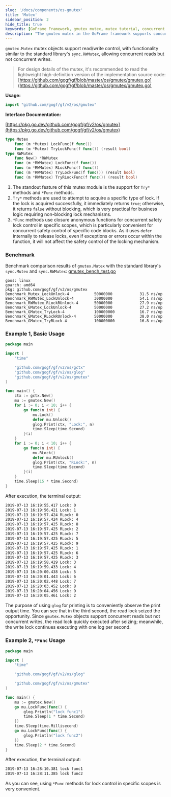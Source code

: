 ```yaml
---
slug: '/docs/components/os-gmutex'
title: 'Mutex'
sidebar_position: 2
hide_title: true
keywords: [GoFrame Framework, gmutex mutex, mutex tutorial, concurrent read/write control, lock mechanism optimization, TryLock method, Func method example, benchmark, concurrency safety, Go programming]
description: "The gmutex mutex in the GoFrame framework supports concurrent read/write control, similar to the standard library's sync.RWMutex. It features Try* methods and *Func methods for non-blocking lock mechanisms and specific scope lock control. Example code demonstrates its convenient usage and benchmark comparisons with standard library locks, showing its performance advantages. Suitable for concurrent programming scenarios needing efficient lock mechanisms."
---
```


`gmutex.Mutex` mutex objects support read/write control, with functionality similar to the standard library's `sync.RWMutex`, allowing concurrent reads but not concurrent writes.

> For design details of the mutex, it's recommended to read the lightweight high-definition version of the implementation source code: [https://github.com/gogf/gf/blob/master/os/gmutex/gmutex.go](https://github.com/gogf/gf/blob/master/os/gmutex/gmutex.go)

**Usage:**

```go
import "github.com/gogf/gf/v2/os/gmutex"
```

**Interface Documentation:**

[https://pkg.go.dev/github.com/gogf/gf/v2/os/gmutex](https://pkg.go.dev/github.com/gogf/gf/v2/os/gmutex)

```go
type Mutex
    func (m *Mutex) LockFunc(f func())
    func (m *Mutex) TryLockFunc(f func()) (result bool)
type RWMutex
    func New() *RWMutex
    func (m *RWMutex) LockFunc(f func())
    func (m *RWMutex) RLockFunc(f func())
    func (m *RWMutex) TryLockFunc(f func()) (result bool)
    func (m *RWMutex) TryRLockFunc(f func()) (result bool)
```

1. The standout feature of this mutex module is the support for `Try*` methods and `*Func` methods.
2. `Try*` methods are used to attempt to acquire a specific type of lock. If the lock is acquired successfully, it immediately returns `true`; otherwise, it returns `false` without blocking, which is very practical for business logic requiring non-blocking lock mechanisms.
3. `*Func` methods use closure anonymous functions for concurrent safety lock control in specific scopes, which is particularly convenient for concurrent safety control of specific code blocks. As it uses `defer` internally to release locks, even if exceptions or errors occur within the function, it will not affect the safety control of the locking mechanism.

### Benchmark

Benchmark comparison results of `gmutex.Mutex` with the standard library's `sync.Mutex` and `sync.RWMutex`: [gmutex\_bench\_test.go](https://github.com/gogf/gf/blob/master/os/gmutex/gmutex_bench_test.go)

```
goos: linux
goarch: amd64
pkg: github.com/gogf/gf/v2/os/gmutex
Benchmark_Mutex_LockUnlock-4           50000000            31.5 ns/op
Benchmark_RWMutex_LockUnlock-4         30000000            54.1 ns/op
Benchmark_RWMutex_RLockRUnlock-4       50000000            27.9 ns/op
Benchmark_GMutex_LockUnlock-4          50000000            27.2 ns/op
Benchmark_GMutex_TryLock-4             100000000           16.7 ns/op
Benchmark_GMutex_RLockRUnlock-4        50000000            38.0 ns/op
Benchmark_GMutex_TryRLock-4            100000000           16.8 ns/op
```

### Example 1, Basic Usage

```go
package main

import (
    "time"

    "github.com/gogf/gf/v2/os/gctx"
    "github.com/gogf/gf/v2/os/glog"
    "github.com/gogf/gf/v2/os/gmutex"
)

func main() {
    ctx := gctx.New()
    mu := gmutex.New()
    for i := 0; i < 10; i++ {
        go func(n int) {
            mu.Lock()
            defer mu.Unlock()
            glog.Print(ctx, "Lock:", n)
            time.Sleep(time.Second)
        }(i)
    }
    for i := 0; i < 10; i++ {
        go func(n int) {
            mu.RLock()
            defer mu.RUnlock()
            glog.Print(ctx, "RLock:", n)
            time.Sleep(time.Second)
        }(i)
    }
    time.Sleep(15 * time.Second)
}
```

After execution, the terminal output:

```html
2019-07-13 16:19:55.417 Lock: 0
2019-07-13 16:19:56.421 Lock: 1
2019-07-13 16:19:57.424 RLock: 0
2019-07-13 16:19:57.424 RLock: 4
2019-07-13 16:19:57.425 RLock: 8
2019-07-13 16:19:57.425 RLock: 2
2019-07-13 16:19:57.425 RLock: 7
2019-07-13 16:19:57.425 RLock: 5
2019-07-13 16:19:57.425 RLock: 9
2019-07-13 16:19:57.425 RLock: 1
2019-07-13 16:19:57.425 RLock: 6
2019-07-13 16:19:57.425 RLock: 3
2019-07-13 16:19:58.429 Lock: 3
2019-07-13 16:19:59.433 Lock: 4
2019-07-13 16:20:00.438 Lock: 5
2019-07-13 16:20:01.443 Lock: 6
2019-07-13 16:20:02.448 Lock: 7
2019-07-13 16:20:03.452 Lock: 8
2019-07-13 16:20:04.456 Lock: 9
2019-07-13 16:20:05.461 Lock: 2
```

The purpose of using `glog` for printing is to conveniently observe the print output time. You can see that in the third second, the read lock seized the opportunity. Since `gmutex.Mutex` objects support concurrent reads but not concurrent writes, the read lock quickly executed after seizing; meanwhile, the write lock continues executing with one log per second.

### Example 2, `*Func` Usage

```go
package main

import (
    "time"

    "github.com/gogf/gf/v2/os/glog"

    "github.com/gogf/gf/v2/os/gmutex"
)

func main() {
    mu := gmutex.New()
    go mu.LockFunc(func() {
        glog.Println("lock func1")
        time.Sleep(1 * time.Second)
    })
    time.Sleep(time.Millisecond)
    go mu.LockFunc(func() {
        glog.Println("lock func2")
    })
    time.Sleep(2 * time.Second)
}
```

After execution, the terminal output:

```html
2019-07-13 16:28:10.381 lock func1
2019-07-13 16:28:11.385 lock func2
```

As you can see, using `*Func` methods for lock control in specific scopes is very convenient.